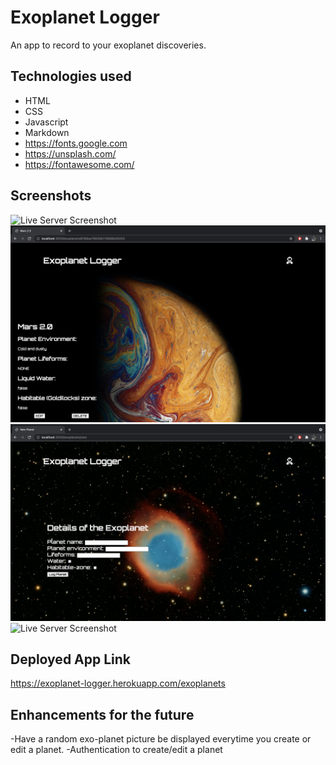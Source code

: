 # Exoplanet Logger
An app to record to your exoplanet discoveries.

## Technologies used
- HTML
- CSS
- Javascript
- Markdown
- <https://fonts.google.com>
- <https://unsplash.com/>
- <https://fontawesome.com/>

## Screenshots
![Live Server Screenshot](./img/Homepage.png)
![Live Server Screenshot](./img/Show-route.png)
![Live Server Screenshot](./img/Create-route.png)
![Live Server Screenshot](./img/Edit-route.png)

## Deployed App Link
https://exoplanet-logger.herokuapp.com/exoplanets
## Enhancements for the future
-Have a random exo-planet picture be displayed everytime you create or edit a planet.
-Authentication to create/edit a planet